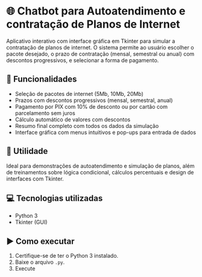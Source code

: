 # 🌐 Chatbot para Autoatendimento e contratação de Planos de Internet

Aplicativo interativo com interface gráfica em Tkinter para simular a contratação de planos de internet. O sistema permite ao usuário escolher o pacote desejado, o prazo de contratação (mensal, semestral ou anual) com descontos progressivos, e selecionar a forma de pagamento.

## 🧩 Funcionalidades

- Seleção de pacotes de internet (5Mb, 10Mb, 20Mb)
- Prazos com descontos progressivos (mensal, semestral, anual)
- Pagamento por PIX com 10% de desconto ou por cartão com parcelamento sem juros
- Cálculo automático de valores com descontos
- Resumo final completo com todos os dados da simulação
- Interface gráfica com menus intuitivos e pop-ups para entrada de dados

## 🎯 Utilidade

Ideal para demonstrações de autoatendimento e simulação de planos, além de treinamentos sobre lógica condicional, cálculos percentuais e design de interfaces com Tkinter.

## 💻 Tecnologias utilizadas

- Python 3
- Tkinter (GUI)

## ▶️ Como executar

1. Certifique-se de ter o Python 3 instalado.  
2. Baixe o arquivo `.py`.  
3. Execute
